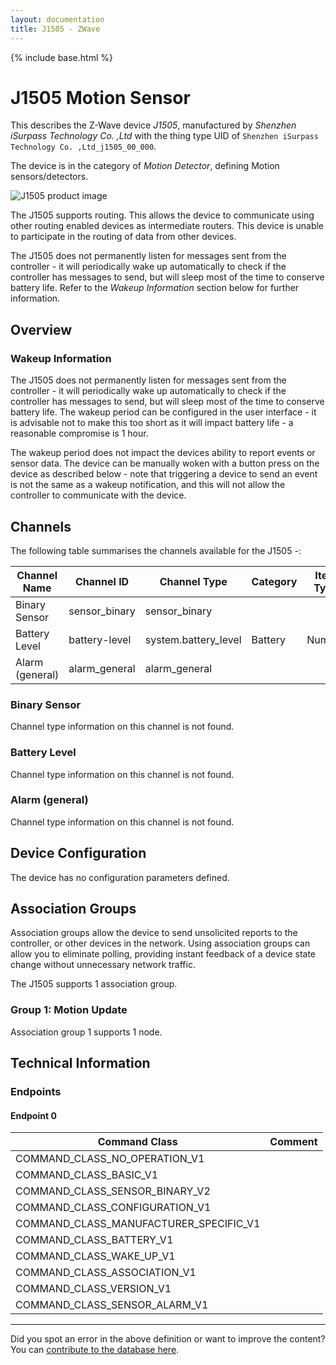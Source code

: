 ```yaml
---
layout: documentation
title: J1505 - ZWave
---
```


{% include base.html %}

# J1505 Motion Sensor
This describes the Z-Wave device *J1505*, manufactured by *Shenzhen iSurpass Technology Co. ,Ltd* with the thing type UID of ```Shenzhen iSurpass Technology Co. ,Ltd_j1505_00_000```.

The device is in the category of *Motion Detector*, defining Motion sensors/detectors.

![J1505 product image](https://opensmarthouse.org/assets/zwave/attachments/965/20180601033318583.jpg)


The J1505 supports routing. This allows the device to communicate using other routing enabled devices as intermediate routers.  This device is unable to participate in the routing of data from other devices.

The J1505 does not permanently listen for messages sent from the controller - it will periodically wake up automatically to check if the controller has messages to send, but will sleep most of the time to conserve battery life. Refer to the *Wakeup Information* section below for further information.

## Overview

### Wakeup Information

The J1505 does not permanently listen for messages sent from the controller - it will periodically wake up automatically to check if the controller has messages to send, but will sleep most of the time to conserve battery life. The wakeup period can be configured in the user interface - it is advisable not to make this too short as it will impact battery life - a reasonable compromise is 1 hour.

The wakeup period does not impact the devices ability to report events or sensor data. The device can be manually woken with a button press on the device as described below - note that triggering a device to send an event is not the same as a wakeup notification, and this will not allow the controller to communicate with the device.

## Channels

The following table summarises the channels available for the J1505 -:

| Channel Name | Channel ID | Channel Type | Category | Item Type |
|--------------|------------|--------------|----------|-----------|
| Binary Sensor | sensor_binary | sensor_binary |  |  | 
| Battery Level | battery-level | system.battery_level | Battery | Number |
| Alarm (general) | alarm_general | alarm_general |  |  | 

### Binary Sensor
Channel type information on this channel is not found.

### Battery Level
Channel type information on this channel is not found.

### Alarm (general)
Channel type information on this channel is not found.



## Device Configuration

The device has no configuration parameters defined.

## Association Groups

Association groups allow the device to send unsolicited reports to the controller, or other devices in the network. Using association groups can allow you to eliminate polling, providing instant feedback of a device state change without unnecessary network traffic.

The J1505 supports 1 association group.

### Group 1: Motion Update


Association group 1 supports 1 node.

## Technical Information

### Endpoints

#### Endpoint 0

| Command Class | Comment |
|---------------|---------|
| COMMAND_CLASS_NO_OPERATION_V1| |
| COMMAND_CLASS_BASIC_V1| |
| COMMAND_CLASS_SENSOR_BINARY_V2| |
| COMMAND_CLASS_CONFIGURATION_V1| |
| COMMAND_CLASS_MANUFACTURER_SPECIFIC_V1| |
| COMMAND_CLASS_BATTERY_V1| |
| COMMAND_CLASS_WAKE_UP_V1| |
| COMMAND_CLASS_ASSOCIATION_V1| |
| COMMAND_CLASS_VERSION_V1| |
| COMMAND_CLASS_SENSOR_ALARM_V1| |

---

Did you spot an error in the above definition or want to improve the content?
You can [contribute to the database here](https://www.opensmarthouse.org/zwavedatabase/965).

